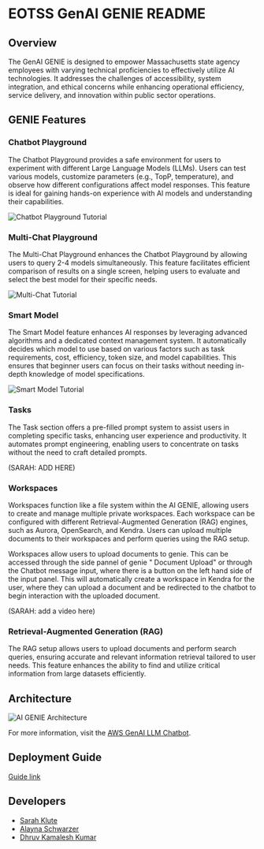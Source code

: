 # EOTSS GenAI GENIE README

## Overview

The GenAI GENIE is designed to empower Massachusetts state agency employees with varying technical proficiencies to effectively utilize AI technologies. It addresses the challenges of accessibility, system integration, and ethical concerns while enhancing operational efficiency, service delivery, and innovation within public sector operations.

## GENIE Features

### Chatbot Playground

The Chatbot Playground provides a safe environment for users to experiment with different Large Language Models (LLMs). Users can test various models, customize parameters (e.g., TopP, temperature), and observe how different configurations affect model responses. This feature is ideal for gaining hands-on experience with AI models and understanding their capabilities.

![Chatbot Playground Tutorial](docs/about/assets/chatbotPlaygroundTutorial.gif)

### Multi-Chat Playground

The Multi-Chat Playground enhances the Chatbot Playground by allowing users to query 2-4 models simultaneously. This feature facilitates efficient comparison of results on a single screen, helping users to evaluate and select the best model for their specific needs.

![Multi-Chat Tutorial](docs/about/assets/multiChatTutorial.gif)

### Smart Model

The Smart Model feature enhances AI responses by leveraging advanced algorithms and a dedicated context management system. It automatically decides which model to use based on various factors such as task requirements, cost, efficiency, token size, and model capabilities. This ensures that beginner users can focus on their tasks without needing in-depth knowledge of model specifications.

![Smart Model Tutorial](docs/about/assets/smartModel.gif)

### Tasks

The Task section offers a pre-filled prompt system to assist users in completing specific tasks, enhancing user experience and productivity. It automates prompt engineering, enabling users to concentrate on tasks without the need to craft detailed prompts.

(SARAH: ADD HERE)

### Workspaces

Workspaces function like a file system within the AI GENIE, allowing users to create and manage multiple private workspaces. Each workspace can be configured with different Retrieval-Augmented Generation (RAG) engines, such as Aurora, OpenSearch, and Kendra. Users can upload multiple documents to their workspaces and perform queries using the RAG setup.

Workspaces allow users to upload documents to genie. This can be accessed through the side pannel of genie " Document Upload" or through the Chatbot message input, where there is a button on the left hand side of the input panel. This will automatically create a workspace in Kendra for the user, where they can upload a document and be redirected to the chatbot to begin interaction with the uploaded document.

(SARAH: add a video here)

### Retrieval-Augmented Generation (RAG)

The RAG setup allows users to upload documents and perform search queries, ensuring accurate and relevant information retrieval tailored to user needs. This feature enhances the ability to find and utilize critical information from large datasets efficiently.

## Architecture

![AI GENIE Architecture](docs/about/assets/architecture.jpg)

For more information, visit the [AWS GenAI LLM Chatbot](https://aws-samples.github.io/aws-genai-llm-chatbot/).

## Deployment Guide

[Guide link](https://github.com/sarahklute/EOTSS-GENIE/blob/main/docs/guide/deploy.md)

## Developers

- [Sarah Klute](https://www.linkedin.com/in/sarahklute/)
- [Alayna Schwarzer](https://www.linkedin.com/in/alayna-schwarzer/)
- [Dhruv Kamalesh Kumar](https://www.linkedin.com/in/dhruvkamaleshkumar)
